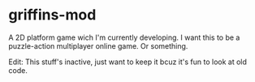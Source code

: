 # griffins-mod
A 2D platform game wich I'm currently developing. I want this to be a puzzle-action multiplayer online game. Or something. 

Edit: This stuff's inactive, just want to keep it bcuz it's fun to look at old code.

